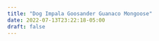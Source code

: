 ```yaml
---
title: "Dog Impala Goosander Guanaco Mongoose"
date: 2022-07-13T23:22:18-05:00
draft: false
---
```


